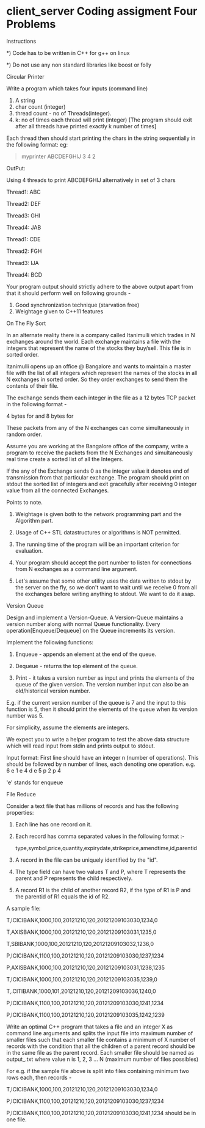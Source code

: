 # client_server Coding assigment Four Problems

Instructions

*) Code has to be written in C++ for g++ on linux

*) Do not use any non standard libraries like boost or folly

Circular Printer

Write a program which takes four inputs (command line)

1. A string
2. char count (integer)
3. thread count - no of Threads(integer).
4. k: no of times each thread will print (integer)
[The program should exit after all threads have printed exactly k number of
times]

Each thread then should start printing the chars in the string sequentially
in the following format:
  eg:

  > myprinter ABCDEFGHIJ 3 4 2

  OutPut:

  Using 4 threads to print ABCDEFGHIJ alternatively in set of 3 chars

Thread1: ABC

Thread2: DEF

Thread3: GHI

Thread4: JAB

Thread1: CDE

Thread2: FGH

Thread3: IJA

Thread4: BCD



Your program output should strictly adhere to the above output apart from
that it should perform well on following grounds -

1. Good synchronization technique (starvation free)
2. Weightage given to C++11 features


On The Fly Sort

In an alternate reality there is a company called Itanimulli which trades
in N exchanges around the world. Each exchange maintains a file with the
integers that represent the name of the stocks they buy/sell. This file is
in sorted order.

Itanimulli opens up an office @ Bangalore and wants to maintain a master
file with the list of all integers which represent the names of the stocks
in all N exchanges in sorted order. So they order exchanges to send them
the contents of their file.

The exchange sends them each integer in the file as a 12 bytes TCP packet
in the following format -

  <Exchange Number><Integer>

4 bytes for <Exchange Number> and 8 bytes for <Integer>

These packets from any of the N exchanges can come simultaneously in random
order.

Assume you are working at the Bangalore office of the company, write a
program to receive the packets from the N Exchanges and simultaneously real
time create a sorted list of all the Integers.

If the any of the Exchange sends 0 as the integer value it denotes end of
transmission from that particular exchange. The program should print on
stdout the sorted list of integers and exit gracefully after receiving 0
integer value from all the connected Exchanges.

Points to note.


1) Weightage is given both to the network programming part and the
Algorithm part.

2) Usage of C++ STL datastructures or algorithms is NOT permitted.

3) The running time of the program will be an important criterion for
evaluation.

4) Your program should accept the port number to listen for connections
from N exchanges as a command line argument.

5) Let's assume that some other utility uses the data written to stdout by
the server on the fly, so we don't want to wait until we receive 0 from all
the exchanges before writing anything to stdout. We want to do it asap.


Version Queue

Design and implement a Version-Queue. A Version-Queue maintains a version
number along with normal Queue functionality. Every
operation[Enqueue/Dequeue] on the Queue increments its version.

Implement the following functions:

1. Enqueue - appends an element at the end of the queue.

2. Dequeue - returns the top element of the queue.

3. Print - it takes a version number as input and prints the elements of
the queue of the given version. The version number input can also be an
old/historical version number.

E.g. if the current version number of the queue is 7 and the input to this
function is 5, then it should print the elements of the queue when its
version number was 5.

For simplicity, assume the elements are integers.

We expect you to write a helper program to test the above data structure
which will read input from stdin and prints output to stdout.

Input format:
First line should have an integer n (number of operations). This should be
followed by n number of lines, each denoting one operation.
e.g.
6
e 1
e 4
d
e 5
p 2
p 4

'e' stands for enqueue


File Reduce

Consider a text file that has millions of records and has the following
properties:

1. Each line has one record on it.

2. Each record has comma separated values in the following format :-

     type,symbol,price,quantity,expirydate,strikeprice,amendtime,id,parentid

3. A record in the file can be uniquely identified by the "id".

4. The type field can have two values T and P, where T represents the
parent and P represents the child respectively.

5. A record R1 is the child of another record R2, if the type of R1 is P
and the parentid of R1 equals the id of R2.

A sample file:

T,ICICIBANK,1000,100,20121210,120,20121209103030,1234,0

T,AXISBANK,1000,100,20121210,120,20121209103031,1235,0

T,SBIBANK,1000,100,20121210,120,20121209103032,1236,0

P,ICICIBANK,1100,100,20121210,120,20121209103030,1237,1234

P,AXISBANK,1000,100,20121210,120,20121209103031,1238,1235

T,ICICIBANK,1000,100,20121210,120,20121209103035,1239,0

T,.CITIBANK,1000,101,20121210,120,20121209103036,1240,0

P,ICICIBANK,1100,100,20121210,120,20121209103030,1241,1234

P,ICICIBANK,1100,100,20121210,120,20121209103035,1242,1239

Write an optimal C++ program that takes a file and an integer X as command
line arguments and splits the input file into maximum number of smaller
files such that each smaller file contains a minimum of X number of records
with the condition that all the children of a parent record should be in
the same file as the parent record. Each smaller file should be named as
output_<n>.txt where value n is  1, 2, 3 ... N (maximum number of files
possibles)

For e.g. if the sample file above is split into files containing minimum
two rows each, then records -

T,ICICIBANK,1000,100,20121210,120,20121209103030,1234,0

P,ICICIBANK,1100,100,20121210,120,20121209103030,1237,1234

P,ICICIBANK,1100,100,20121210,120,20121209103030,1241,1234
should be in one file.
